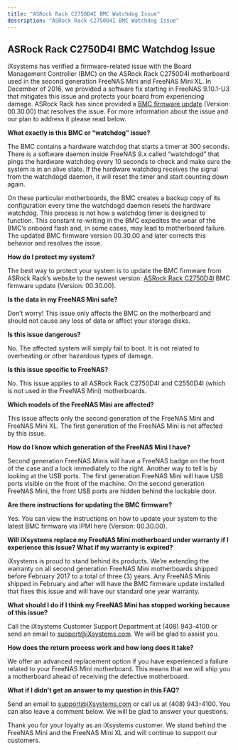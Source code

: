 ```yaml
---
title: "ASRock Rack C2750D4I BMC Watchdog Issue"
description: "ASRock Rack C2750D4I BMC Watchdog Issue"
---
```


## ASRock Rack C2750D4I BMC Watchdog Issue

iXsystems has verified a firmware-related issue with the Board Management Controller (BMC) on the ASRock Rack C2750D4I motherboard used in the second generation FreeNAS Mini and FreeNAS Mini XL. In December of 2016, we provided a software fix starting in FreeNAS 9.10.1-U3 that mitigates this issue and protects your board from experiencing damage. ASRock Rack has since provided a [BMC firmware update](https://www.asrockrack.com/general/productdetail.asp?Model=C2750D4I#Download) (Version: 00.30.00) that resolves the issue. For more information about the issue and our plan to address it please read below.

**What exactly is this BMC or “watchdog” issue?**

The BMC contains a hardware watchdog that starts a timer at 300 seconds. There is a software daemon inside FreeNAS 9.x called “watchdogd” that pings the hardware watchdog every 10 seconds to check and make sure the system is in an alive state. If the hardware watchdog receives the signal from the watchdogd daemon, it will reset the timer and start counting down again.

On these particular motherboards, the BMC creates a backup copy of its configuration every time the watchdogd daemon resets the hardware watchdog. This process is not how a watchdog timer is designed to function. This constant re-writing in the BMC expedites the wear of the BMC’s onboard flash and, in some cases, may lead to motherboard failure. The updated BMC firmware version 00.30.00 and later corrects this behavior and resolves the issue.

**How do I protect my system?**

The best way to protect your system is to update the BMC firmware from ASRock Rack’s website to the newest version: [ASRock Rack C2750D4I](https://www.asrockrack.com/general/productdetail.asp?Model=C2750D4I#Download) BMC firmware update (Version: 00.30.00).

**Is the data in my FreeNAS Mini safe?**

Don’t worry! This issue only affects the BMC on the motherboard and should not cause any loss of data or affect your storage disks.

**Is this issue dangerous?**

No. The affected system will simply fail to boot. It is not related to overheating or other hazardous types of damage.

**Is this issue specific to FreeNAS?**

No. This issue applies to all ASRock Rack C2750D4I and C2550D4I (which is not used in the FreeNAS Mini) motherboards.

**Which models of the FreeNAS Mini are affected?**

This issue affects only the second generation of the FreeNAS Mini and FreeNAS Mini XL. The first generation of the FreeNAS Mini is not affected by this issue.

**How do I know which generation of the FreeNAS Mini I have?**

Second generation FreeNAS Minis will have a FreeNAS badge on the front of the case and a lock immediately to the right. Another way to tell is by looking at the USB ports. The first generation FreeNAS Mini will have USB ports visible on the front of the machine. On the second generation FreeNAS Mini, the front USB ports are hidden behind the lockable door.

**Are there instructions for updating the BMC firmware?**

Yes. You can view the instructions on how to update your system to the latest BMC firmware via IPMI here (Version: 00.30.00).

**Will iXsystems replace my FreeNAS Mini motherboard under warranty if I experience this issue? What if my warranty is expired?**

iXsystems is proud to stand behind its products. We’re extending the warranty on all second generation FreeNAS Mini motherboards shipped before February 2017 to a total of three (3) years. Any FreeNAS Minis shipped in February and after will have the BMC firmware update installed that fixes this issue and will have our standard one year warranty.

**What should I do if I think my FreeNAS Mini has stopped working because of this issue?**

Call the iXsystems Customer Support Department at (408) 943-4100 or send an email to support@iXsystems.com. We will be glad to assist you.

**How does the return process work and how long does it take?**

We offer an advanced replacement option if you have experienced a failure related to your FreeNAS Mini motherboard. This means that we will ship you a motherboard ahead of receiving the defective motherboard.

**What if I didn’t get an answer to my question in this FAQ?**

Send an email to support@iXsystems.com or call us at (408) 943-4100. You can also leave a comment below. We will be glad to answer your questions.

Thank you for your loyalty as an iXsystems customer. We stand behind the FreeNAS Mini and the FreeNAS Mini XL and will continue to support our customers.
